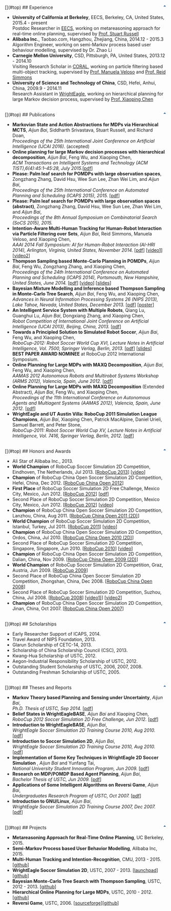 <br />
[<img align="right" border="0" alt="Top" src="images/top.gif" />](#top)
## Experience

*   **University of California at Berkeley**, EECS, Berkeley, CA, United States, 2015.4 - present  
Postdoc Researcher in [EECS](http://www.eecs.berkeley.edu/), working on metareasoning approach for real-time online planning, supervised by [Prof. Stuart Russell](https://www.cs.berkeley.edu/~russell/)
*   **Alibaba Inc.**, Taobao.com, Hangzhou, Zhejiang, China, 2014.12 - 2015.3  
Algorithm Engineer, working on semi-Markov process based user behaviour modelling, supervised by Dr. Zhao Li
*   **Carnegie Mellon University**, CSD, Pittsburgh, PA, United States, 2013.12 - 2014.10  
Visiting Research Scholar in [CORAL](http://www.cs.cmu.edu/~coral/), working on particle filtering based multi-object tracking, supervised by [Prof. Manuela Veloso](http://www.cs.cmu.edu/~mmv/) and [Prof. Reid Simmons](http://www.cs.cmu.edu/~reids/)
*   **University of Science and Technology of China**, CSD, Hefei, Anhui, China, 2009.9 - 2014.11  
Research Assistant in [WrightEagle](http://wrighteagle.org/2d/), working on hierarchical planning for large Markov decision process, supervised by [Prof. Xiaoping Chen](http://www.wrighteagle.org/en/people/xpchen.php)

<br />
[<img align="right" border="0" alt="Top" src="images/top.gif" />](#top)
## Publications

*   **Markovian State and Action Abstractions for MDPs via Hierarchical MCTS**, _Aijun Bai_, Siddharth Srivastava, Stuart Russell, and Richard Doan,  
_Proceedings of the 25th International Joint Conference on Artificial Intelligence (IJCAI 2016)._ (accepted)
*   **Online planning for large Markov decision processes with hierarchical decomposition**, _Aijun Bai_, Feng Wu, and Xiaoping Chen,  
_ACM Transactions on Intelligent Systems and Technology (ACM TIST),6(4):45:1–45:28, July 2015._[[pdf](http://dl.acm.org/citation.cfm?id=2717316&CFID=710443251&CFTOKEN=41638354)]
*   **Please: Palm leaf search for POMDPs with large observation spaces**, Zongzhang Zhang, David Hsu, Wee Sun Lee, Zhan Wei Lim, and _Aijun Bai_,  
_Proceedings of the 25th International Conference on Automated Planning and Scheduling (ICAPS 2015), 2015._ [[pdf](https://www.aaai.org/ocs/index.php/ICAPS/ICAPS15/paper/view/10491/10422)]
*   **Please: Palm leaf search for POMDPs with large observation spaces (abstract)**, Zongzhang Zhang, David Hsu, Wee Sun Lee, Zhan Wei Lim, and _Aijun Bai_,  
_Proceedings of the 8th Annual Symposium on Combinatorial Search (SoCS 2015), 2015._
*   **Intention-Aware Multi-Human Tracking for Human-Robot Interaction via Particle Filtering over Sets**, _Aijun Bai_, Reid Simmons, Manuela Veloso, and Xiaoping Chen,   
    _AAAI 2014 Fall Symposium: AI for Human-Robot Interaction (AI-HRI 2014), Arlington, Virginia, United States, November 2014._ [[pdf](https://www.aaai.org/ocs/index.php/FSS/FSS14/paper/viewFile/9111/9138)] [[video1](https://www.youtube.com/watch?v=M2VjS2tMNmg)] [[video2](https://www.youtube.com/watch?v=pmUpTxgAJpE)]
*   **Thompson Sampling based Monte-Carlo Planning in POMDPs**, _Aijun Bai_, Feng Wu, Zongzhang Zhang, and Xiaoping Chen,   
    _Proceedings of the 24th International Conference on Automated Planning and Scheduling (ICAPS 2014), Portsmouth, New Hampshire, United States, June 2014._ [[pdf](http://eprints.soton.ac.uk/360985/1/full.pdf)] [[video](https://www.youtube.com/watch?v=U3YeaE3g45A)] [[slides](publications/ICAPS14-Bai_slides.pdf)]  
*   **Bayesian Mixture Modelling and Inference based Thompson Sampling in Monte-Carlo Tree Search**, _Aijun Bai_, Feng Wu, and Xiaoping Chen,   
    _Advances in Neural Information Processing Systems 26 (NIPS 2013), Lake Tahoe, Nevada, United States, December 2013._ [[pdf](publications/NIPS13-Bai.pdf)] [[poster](publications/NIPS13-Bai-poster.pdf)]
*   **An Intelligent Service System with Multiple Robots**, Qiang Lu, Guanghui Lu, _Aijun Bai_, Dongxiang Zhang, and Xiaoping Chen,   
    _Robot Competition of International Joint Conference on Artificial Intelligence (IJCAI 2013), Beijing, China, 2013._ [[pdf](publications/IJCAI13-Lu.pdf)]
*   **Towards a Principled Solution to Simulated Robot Soccer**, _Aijun Bai_, Feng Wu, and Xiaoping Chen,   
    _RoboCup-2012: Robot Soccer World Cup XVI, Lecture Notes in Artificial Intelligence, Vol. 7500, Springer Verlag, Berlin, 2013._ [[pdf](publications/LNAI12-Bai.pdf)] [[slides](publications/LNAI12-Bai_slides.pdf)]   
    **BEST PAPER AWARD NOMINEE** at RoboCup 2012 International Symposium.
*   **Online Planning for Large MDPs with MAXQ Decomposition**, _Aijun Bai_, Feng Wu, and Xiaoping Chen,   
    _AAMAS 2012 Autonomous Robots and Multirobot Systems Workshop (ARMS 2012), Valencia, Spain, June 2012._ [[pdf](publications/ARMS12-Bai.pdf)] 
*   **Online Planning for Large MDPs with MAXQ Decomposition** (Extended Abstract), _Aijun Bai_, Feng Wu, and Xiaoping Chen,   
    _Proceedings of the 11th International Conference on Autonomous Agents and Multiagent Systems (AAMAS 2012), Valencia, Spain, June 2012._ [[pdf](publications/AAMAS12-Bai.pdf)] 
*   **WrightEagle and UT Austin Villa: RoboCup 2011 Simulation League Champions**, _Aijun Bai_, Xiaoping Chen, Patrick MacAlpine, Daniel Urieli, Samuel Barrett, and Peter Stone,   
    _RoboCup-2011: Robot Soccer World Cup XV, Lecture Notes in Artificial Intelligence, Vol. 7416, Springer Verlag, Berlin, 2012._ [[pdf](publications/LNAI11-Bai.pdf)]

<br />
[<img align="right" border="0" alt="Top" src="images/top.gif" />](#top)
## Honors and Awards

*   Ali Star of Alibaba Inc., 2013.
*   **World Champion** of RoboCup Soccer Simulation 2D Competition, Eindhoven, The Netherlands, Jul 2013. [[RoboCup 2013](http://www.robocup2013.org/)] [[video](https://www.youtube.com/watch?v=BoWoIc4IrtI&list=PL4BB027D8BB6A5EB3)]  
*   **Champion** of RoboCup China Open Soccer Simulation 2D Competition, Hefei, China, Dec 2012. [[RoboCup China Open 2012](http://wrighteagle.org/rco/rco12/)]  
*   **First Place** of RoboCup Soccer Simulation 2D Free Challenge, Mexico City, Mexico, Jun 2012. [[RoboCup 2012](http://www.robocup2012.org/)] [[pdf](publications/rc_2012_free_challenge.pdf)]  
*   Second Place of RoboCup Soccer Simulation 2D Competition, Mexico City, Mexico, Jun 2012. [[RoboCup 2012](http://www.robocup2012.org/)] [[video](https://www.youtube.com/watch?v=cDhSjSYPvdE&index=2&list=PL4BB027D8BB6A5EB3)]  
*   **Champion** of RoboCup China Open Soccer Simulation 2D Competition, Lanzhou, China, Aug 2011. [[RoboCup China Open 2011 (2D)](http://wrighteagle.org/rco/rco11/2d/results.html)]  
*   **World Champion** of RoboCup Soccer Simulation 2D Competition, Istanbul, Turkey, Jul 2011. [[RoboCup 2011](http://www.robocup2011.org/)] [[video](https://www.youtube.com/watch?v=leNDA5tzUfk&index=3&list=PL4BB027D8BB6A5EB3)]  
*   **Champion** of RoboCup China Open Soccer Simulation 2D Competition, Ordos, China, Jul 2010. [[RoboCup China Open 2010 (2D)](http://wrighteagle.org/rco/rco10/2d/results.html)]  
*   Second Place of RoboCup Soccer Simulation 2D Competition, Singapore, Singapore, Jun 2010. [[RoboCup 2010](http://www.robocup2010.org/)] [[video](https://www.youtube.com/watch?v=BVWkndHk3AE&index=4&list=PL4BB027D8BB6A5EB3)]  
*   **Champion** of RoboCup China Open Soccer Simulation 2D Competition, Dalian, China, Nov 2009. [[RoboCup China Open 2009 (2D)](http://wrighteagle.org/rco/rco09/2d/results.html)]  
*   **World Champion** of RoboCup Soccer Simulation 2D Competition, Graz, Austria, Jun 2009. [[RoboCup 2009](http://www.robocup2009.org/)]  
*   Second Place of RoboCup China Open Soccer Simulation 2D Competition, Zhongshan, China, Dec 2008. [[RoboCup China Open 2008](http://ai.ustc.edu.cn/rco/rco08/)]  
*   Second Place of RoboCup Soccer Simulation 2D Competition, Suzhou, China, Jul 2008. [[RoboCup 2008](http://www.robocup-cn.org/)] [[video1)](https://www.youtube.com/watch?v=XDGJMBwF1Vs&list=PL4BB027D8BB6A5EB3&index=7)] [[video2](https://www.youtube.com/watch?v=w1c_8TWX8dY&index=6&list=PL4BB027D8BB6A5EB3)]  
*   **Champion** of RoboCup China Open Soccer Simulation 2D Competition, Jinan, China, Oct 2007. [[RoboCup China Open 2007](http://ai.ustc.edu.cn/rco/rco07/)]

<br />
[<img align="right" border="0" alt="Top" src="images/top.gif" />](#top)
## Scholarships

*   Early Researcher Support of ICAPS, 2014.
*   Travel Award of NIPS Foundation, 2013.
*   Glarun Scholarship of CETC-14, 2013.
*   Scholarship of China Scholarship Council (CSC), 2013.
*   Kwang-Hua Scholarship of USTC, 2012.
*   Aegon-Industrial Responsibility Scholarship of USTC, 2012.
*   Outstanding Student Scholarship of USTC, 2006, 2007, 2008.
*   Outstanding Freshman Scholarship of USTC, 2005.

<br />
[<img align="right" border="0" alt="Top" src="images/top.gif" />](#top)
## Theses and Reports

*   **Markov Theory based Planning and Sensing under Uncertainty**, _Aijun Bai_,  
    _Ph.D. Thesis of USTC, Sep 2014._ [[pdf](publications/phd_thesis-Bai.pdf)]
*   **Belief States in WrightEagleBASE**, _Aijun Bai_ and Xiaoping Chen,  
     _RoboCup 2012 Soccer Simulation 2D Free Challenge, Jun 2012._ [[pdf](publications/rc_2012_free_challenge.pdf)]
*   **Introduction to WrightEagleBASE**, _Aijun Bai_,  
     _WrightEagle Soccer Simulation 2D Training Course 2010, Aug 2010._ [[pdf](publications/Introduction-to-WrightEagleBASE-Bai.pdf)]
*   **Introduction to Soccer Simulation 2D**, _Aijun Bai_,  
     _WrightEagle Soccer Simulation 2D Training Course 2010, Aug 2010._ [[pdf](publications/Introduction-to-Soccer-Simulation-2D-Bai.pdf)]
*   **Implementation of Some Key Techniques in WrightEagle 2D Soccer Simulation** , _Aijun Bai_ and Yunfang Tai,  
     _National University Student Innovation Program, Jun 2009._ [[pdf](publications/concluding2009-Bai.pdf)]
*   **Research on MDP/POMDP Based Agent Planning**, _Aijun Bai_,   
    _Bachelor Thesis of USTC, Jun 2009._ [[pdf](publications/bachelar_thesis-Bai.pdf)]
*   **Applications of Some Intelligent Algorithms on Reversi Game**, _Aijun Bai_,  
     _Undergraduates Research Program of USTC, Oct 2007._ [[pdf](publications/concluding2007-Bai.pdf)]
*   **Introduction to GNU/Linux**, _Aijun Bai_,  
     _WrightEagle Soccer Simulation 2D Training Course 2007, Dec 2007._ [[pdf](publications/Introduce_to_Linux-Bai.pdf)]

<br />
[<img align="right" border="0" alt="Top" src="images/top.gif" />](#top)
## Projects

* **Metareasoning Approach for Real-Time Online Planning**, UC Berkeley, 2015. 
* **Semi-Markov Process based User Behavior Modelling**, Alibaba Inc, 2015.
* **Multi-Human Tracking and Intention-Recognition**, CMU, 2013 - 2015. [[github](https://github.com/aijunbai/pfs)]
* **WrightEagle Soccer Simulation 2D**, USTC, 2007 - 2013. [[launchpad](https://launchpad.net/wrighteaglebase)][[github](https://github.com/aijunbai/wrighteaglebase)]
* **Bayesian Monte-Carlo Tree Search with Thompson Sampling**, USTC, 2012 - 2013. [[github](https://github.com/aijunbai/thompson-sampling)]
* **Hierarchical Online Planning for Large MDPs**, USTC, 2010 - 2012. [[github](https://github.com/aijunbai/maxq-op)]
* **Reversi Game**, USTC, 2006. [[sourceforge](http://sourceforge.net/projects/reversigame/)][[github](https://github.com/aijunbai/reversi)]

